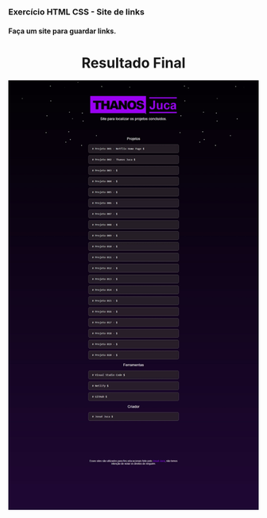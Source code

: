 ### Exercício HTML CSS - Site de links
#### Faça um site para guardar links.
##
<h1 align="center">
  Resultado Final
</h1>
<p align="center">
  <img src="img/site-completo.jpeg" alt="Preview">
</p>
